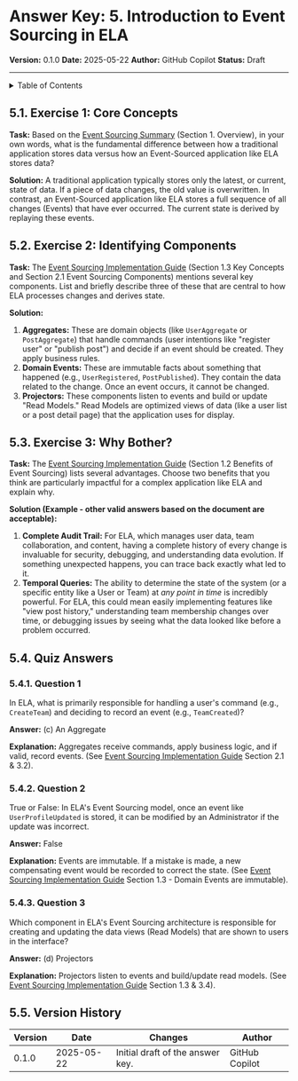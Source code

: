 # Answer Key: 5. Introduction to Event Sourcing in ELA

**Version:** 0.1.0
**Date:** 2025-05-22
**Author:** GitHub Copilot
**Status:** Draft

---

<details>
<summary>Table of Contents</summary>

- [Answer Key: 5. Introduction to Event Sourcing in ELA](#answer-key-5-introduction-to-event-sourcing-in-ela)
  - [5.1. Exercise 1: Core Concepts](#51-exercise-1-core-concepts)
  - [5.2. Exercise 2: Identifying Components](#52-exercise-2-identifying-components)
  - [5.3. Exercise 3: Why Bother?](#53-exercise-3-why-bother)
  - [5.4. Quiz Answers](#54-quiz-answers)
    - [5.4.1. Question 1](#541-question-1)
    - [5.4.2. Question 2](#542-question-2)
    - [5.4.3. Question 3](#543-question-3)
  - [5.5. Version History](#55-version-history)

</details>

## 5.1. Exercise 1: Core Concepts

**Task:** Based on the [Event Sourcing Summary](../../../event-sourcing-summary.md) (Section 1. Overview), in your own words, what is the fundamental difference between how a traditional application stores data versus how an Event-Sourced application like ELA stores data?

**Solution:**
A traditional application typically stores only the latest, or current, state of data. If a piece of data changes, the old value is overwritten. In contrast, an Event-Sourced application like ELA stores a full sequence of all changes (Events) that have ever occurred. The current state is derived by replaying these events.

## 5.2. Exercise 2: Identifying Components

**Task:** The [Event Sourcing Implementation Guide](../../../event-sourcing-guide.md) (Section 1.3 Key Concepts and Section 2.1 Event Sourcing Components) mentions several key components. List and briefly describe three of these that are central to how ELA processes changes and derives state.

**Solution:**
1.  **Aggregates:** These are domain objects (like `UserAggregate` or `PostAggregate`) that handle commands (user intentions like "register user" or "publish post") and decide if an event should be created. They apply business rules.
2.  **Domain Events:** These are immutable facts about something that happened (e.g., `UserRegistered`, `PostPublished`). They contain the data related to the change. Once an event occurs, it cannot be changed.
3.  **Projectors:** These components listen to events and build or update "Read Models." Read Models are optimized views of data (like a user list or a post detail page) that the application uses for display.

## 5.3. Exercise 3: Why Bother?

**Task:** The [Event Sourcing Implementation Guide](../../../event-sourcing-guide.md) (Section 1.2 Benefits of Event Sourcing) lists several advantages. Choose two benefits that you think are particularly impactful for a complex application like ELA and explain why.

**Solution (Example - other valid answers based on the document are acceptable):**
1.  **Complete Audit Trail:** For ELA, which manages user data, team collaboration, and content, having a complete history of every change is invaluable for security, debugging, and understanding data evolution. If something unexpected happens, you can trace back exactly what led to it.
2.  **Temporal Queries:** The ability to determine the state of the system (or a specific entity like a User or Team) at *any point in time* is incredibly powerful. For ELA, this could mean easily implementing features like "view post history," understanding team membership changes over time, or debugging issues by seeing what the data looked like before a problem occurred.

## 5.4. Quiz Answers

### 5.4.1. Question 1

In ELA, what is primarily responsible for handling a user's command (e.g., `CreateTeam`) and deciding to record an event (e.g., `TeamCreated`)?

**Answer:** (c) An Aggregate

**Explanation:** Aggregates receive commands, apply business logic, and if valid, record events. (See [Event Sourcing Implementation Guide](../../../event-sourcing-guide.md) Section 2.1 & 3.2).

### 5.4.2. Question 2

True or False: In ELA's Event Sourcing model, once an event like `UserProfileUpdated` is stored, it can be modified by an Administrator if the update was incorrect.

**Answer:** False

**Explanation:** Events are immutable. If a mistake is made, a new compensating event would be recorded to correct the state. (See [Event Sourcing Implementation Guide](../../../event-sourcing-guide.md) Section 1.3 - Domain Events are immutable).

### 5.4.3. Question 3

Which component in ELA's Event Sourcing architecture is responsible for creating and updating the data views (Read Models) that are shown to users in the interface?

**Answer:** (d) Projectors

**Explanation:** Projectors listen to events and build/update read models. (See [Event Sourcing Implementation Guide](../../../event-sourcing-guide.md) Section 1.3 & 3.4).

## 5.5. Version History

| Version | Date       | Changes                                      | Author          |
|---------|------------|----------------------------------------------|-----------------|
| 0.1.0   | 2025-05-22 | Initial draft of the answer key.             | GitHub Copilot  |

